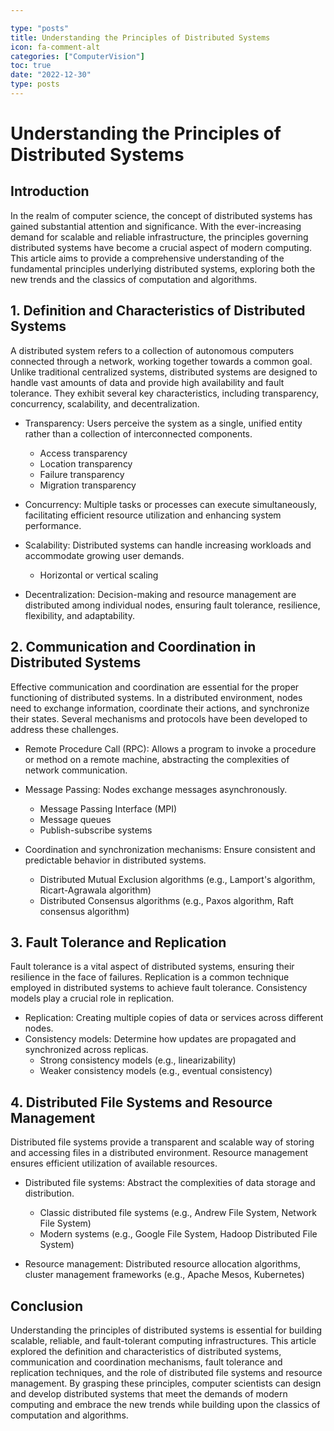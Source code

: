 ```yaml
---

type: "posts"
title: Understanding the Principles of Distributed Systems
icon: fa-comment-alt
categories: ["ComputerVision"]
toc: true
date: "2022-12-30"
type: posts
---
```





# Understanding the Principles of Distributed Systems

## Introduction

In the realm of computer science, the concept of distributed systems has gained substantial attention and significance. With the ever-increasing demand for scalable and reliable infrastructure, the principles governing distributed systems have become a crucial aspect of modern computing. This article aims to provide a comprehensive understanding of the fundamental principles underlying distributed systems, exploring both the new trends and the classics of computation and algorithms.

## 1. Definition and Characteristics of Distributed Systems

A distributed system refers to a collection of autonomous computers connected through a network, working together towards a common goal. Unlike traditional centralized systems, distributed systems are designed to handle vast amounts of data and provide high availability and fault tolerance. They exhibit several key characteristics, including transparency, concurrency, scalability, and decentralization.

- Transparency: Users perceive the system as a single, unified entity rather than a collection of interconnected components.
    - Access transparency
    - Location transparency
    - Failure transparency
    - Migration transparency

- Concurrency: Multiple tasks or processes can execute simultaneously, facilitating efficient resource utilization and enhancing system performance.

- Scalability: Distributed systems can handle increasing workloads and accommodate growing user demands.
    - Horizontal or vertical scaling

- Decentralization: Decision-making and resource management are distributed among individual nodes, ensuring fault tolerance, resilience, flexibility, and adaptability.

## 2. Communication and Coordination in Distributed Systems

Effective communication and coordination are essential for the proper functioning of distributed systems. In a distributed environment, nodes need to exchange information, coordinate their actions, and synchronize their states. Several mechanisms and protocols have been developed to address these challenges.

- Remote Procedure Call (RPC): Allows a program to invoke a procedure or method on a remote machine, abstracting the complexities of network communication.

- Message Passing: Nodes exchange messages asynchronously.
    - Message Passing Interface (MPI)
    - Message queues
    - Publish-subscribe systems

- Coordination and synchronization mechanisms: Ensure consistent and predictable behavior in distributed systems.
    - Distributed Mutual Exclusion algorithms (e.g., Lamport's algorithm, Ricart-Agrawala algorithm)
    - Distributed Consensus algorithms (e.g., Paxos algorithm, Raft consensus algorithm)

## 3. Fault Tolerance and Replication

Fault tolerance is a vital aspect of distributed systems, ensuring their resilience in the face of failures. Replication is a common technique employed in distributed systems to achieve fault tolerance. Consistency models play a crucial role in replication.

- Replication: Creating multiple copies of data or services across different nodes.
- Consistency models: Determine how updates are propagated and synchronized across replicas.
    - Strong consistency models (e.g., linearizability)
    - Weaker consistency models (e.g., eventual consistency)

## 4. Distributed File Systems and Resource Management

Distributed file systems provide a transparent and scalable way of storing and accessing files in a distributed environment. Resource management ensures efficient utilization of available resources.

- Distributed file systems: Abstract the complexities of data storage and distribution.
    - Classic distributed file systems (e.g., Andrew File System, Network File System)
    - Modern systems (e.g., Google File System, Hadoop Distributed File System)

- Resource management: Distributed resource allocation algorithms, cluster management frameworks (e.g., Apache Mesos, Kubernetes)

## Conclusion

Understanding the principles of distributed systems is essential for building scalable, reliable, and fault-tolerant computing infrastructures. This article explored the definition and characteristics of distributed systems, communication and coordination mechanisms, fault tolerance and replication techniques, and the role of distributed file systems and resource management. By grasping these principles, computer scientists can design and develop distributed systems that meet the demands of modern computing and embrace the new trends while building upon the classics of computation and algorithms.
